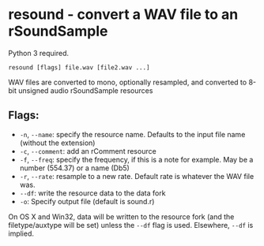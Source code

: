 # resound - convert a WAV file to an rSoundSample

Python 3 required.

    resound [flags] file.wav [file2.wav ...]

WAV files are converted to mono, optionally resampled, and converted to 8-bit unsigned audio rSoundSample resources

## Flags:

* `-n`, `--name`: specify the resource name. Defaults to the input file name (without the extension)
* `-c`, `--comment`: add an rComment resource
* `-f`, `--freq`: specify the frequency, if this is a note for example. May be a number (554.37) or a name (Db5)
* `-r`, `--rate`: resample to a new rate. Default rate is whatever the WAV file was.
* `--df`: write the resource data to the data fork
* `-o`: Specify output file (default is sound.r)

On OS X and Win32, data will be written to the resource fork (and the filetype/auxtype will be set) unless the `--df` flag is used.  Elsewhere, `--df` is implied.
